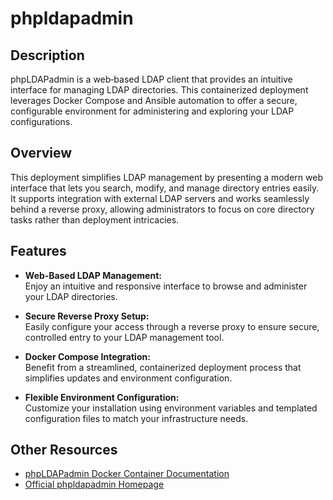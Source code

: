 # phpldapadmin

## Description

phpLDAPadmin is a web‑based LDAP client that provides an intuitive interface for managing LDAP directories. This containerized deployment leverages Docker Compose and Ansible automation to offer a secure, configurable environment for administering and exploring your LDAP configurations.

## Overview

This deployment simplifies LDAP management by presenting a modern web interface that lets you search, modify, and manage directory entries easily. It supports integration with external LDAP servers and works seamlessly behind a reverse proxy, allowing administrators to focus on core directory tasks rather than deployment intricacies.

## Features

- **Web‑Based LDAP Management:**  
  Enjoy an intuitive and responsive interface to browse and administer your LDAP directories.

- **Secure Reverse Proxy Setup:**  
  Easily configure your access through a reverse proxy to ensure secure, controlled entry to your LDAP management tool.

- **Docker Compose Integration:**  
  Benefit from a streamlined, containerized deployment process that simplifies updates and environment configuration.

- **Flexible Environment Configuration:**  
  Customize your installation using environment variables and templated configuration files to match your infrastructure needs.

## Other Resources

- [phpLDAPadmin Docker Container Documentation](https://github.com/leenooks/phpLDAPadmin/wiki/Docker-Container)
- [Official phpldapadmin Homepage](https://github.com/leenooks/phpLDAPadmin)
